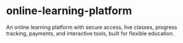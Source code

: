 # online-learning-platform
An online learning platform with secure access, live classes, progress tracking, payments, and interactive tools, built for flexible education.
